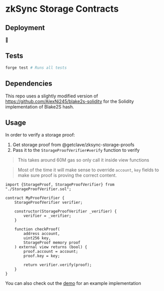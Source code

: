 # zkSync Storage Contracts

## Deployment
🚧

## Tests
```bash
forge test # Runs all tests
```

## Dependencies
This repo uses a slightly modified version of https://github.com/AlexNi245/blake2s-solidity
for the Solidity implementation of Blake2S hash. 

## Usage
In order to verify a storage proof:
1. Get storage proof from @getclave/zksync-storage-proofs
2. Pass it to the `StorageProofVerifier#verify` function to verify

> This takes around 60M gas so only call it inside view functions

> Most of the time it will make sense to override `account`, `key`
> fields to make sure proof is proving the correct content.

```solidity
import {StorageProof, StorageProofVerifier} from "./StorageProofVerifier.sol";

contract MyProofVerifier {
    StorageProofVerifier verifier;

    constructor(StorageProofVerifier _verifier) {
        verifier = _verifier;
    }

    function checkProof(
        address account,
        uint256 key,
        StorageProof memory proof
    ) external view returns (bool) {
        proof.account = account;
        proof.key = key;

        return verifier.verify(proof);
    }
}
```

You can also check out the [demo](./src/demo/) for an example implementation